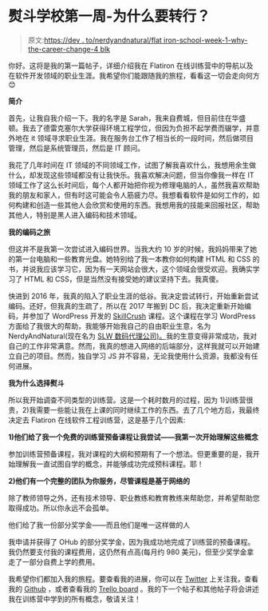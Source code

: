# 熨斗学校第一周-为什么要转行？

> 原文:[https://dev . to/nerdyandnatural/flat iron-school-week-1-why-the-career-change-4 blk](https://dev.to/nerdyandnatural/flatiron-school-week-1-why-the-career-change-4blk)

你好。这将是我的第一篇帖子，详细介绍我在 Flatiron 在线训练营中的导航以及在软件开发领域的职业生涯。我希望你们能跟随我的旅程，看看这一切会走向何方😊

**简介**

首先，让我自我介绍一下。我的名字是 Sarah，我来自费城，但目前住在华盛顿。我去了德雷克塞尔大学获得环境工程学位，但因为负担不起学费而辍学，并意外地在 it 领域寻求职业生涯。我在服务台工作了相当长的一段时间，然后做项目管理，然后是系统管理员，然后是 IT 顾问。

我花了几年时间在 IT 领域的不同领域工作，试图了解我喜欢什么，我想用余生做什么，却发现这些领域都没有让我快乐。我喜欢解决问题，但当你像我一样在 IT 领域工作了这么长时间后，每个人都开始把你视为修理电脑的人，虽然我喜欢帮助我的朋友和家人，但有时这可能会令人筋疲力尽。我想看看软件是如何工作的，如何构建和创造一些其他人会欣赏和使用的东西。我想用我的技能来回报社区，帮助其他人，特别是黑人进入编码和技术领域。

**我的编码之旅**

但这并不是我第一次尝试进入编码世界。当我大约 10 岁的时候，我妈妈带来了她的第一台电脑和一些教育光盘。她特别给了我一本教你如何构建 HTML 和 CSS 的书，并说我应该学习它，因为有一天网站会很大，这个领域会很受欢迎。我确实学习了 HTML 和 CSS，但是当然没有接受她的建议坚持下去。我真傻。

快进到 2016 年，我真的陷入了职业生涯的低谷。我决定尝试转行，开始重新尝试编码。还好，但我真的生疏了，所以在 2017 年搬到 DC 后，我决定重新开始编码，并参加了 WordPress 开发的 [SkillCrush](https://skillcrush.com) 课程。这个课程在学习 WordPress 方面给了我很大的帮助，我能够开始我自己的自由职业生意，名为 NerdyAndNatural(现在名为 [SLW 数码代理公司)。](https://slwdigitalagency.com)我的生意变得非常成功，我对自己的工作非常满意。然而，我真的想进入网络的后端部分，这样我就可以开始建立自己的项目。然而，独自学习 JS 并不容易，无论我使用什么资源，我都没有任何进展。

**我为什么选择熨斗**

所以我开始调查不同类型的训练营。这是一个耗时数月的过程，因为 1)训练营很贵，2)我需要一些能让我在上课的同时继续工作的东西。去了几个地方后，我最终决定去 Flatiron 在线软件工程训练营，这是基于几个因素:

**1)他们给了我一个免费的训练营预备课程让我尝试——我第一次开始理解这些概念**

参加训练营预备课程，我对课程的大纲和预期有了一个想法。但更重要的是，我开始理解我一直试图自学的概念，并能够成功完成预科课程。耶！

**2)他们有一个完整的团队为你服务，尽管课程是基于网络的**

除了教师领导之外，还有技术领导、职业教练和教育教练来帮助您，并希望帮助您取得成功。所以你永远不会孤单。

他们给了我一份部分奖学金——而且他们是唯一这样做的人

我申请并获得了 OHub 的部分奖学金，因为我成功地完成了训练营的预备课程。我仍然要支付我的课程费用，这仍然有点高(每月约 980 美元)，但至少奖学金拿走了一部分自费上学的费用。

我希望你们都加入我的旅程。要查看我的进展，你可以在 [Twitter](https://twitter.com/NerdyAndNatural) 上关注我，查看我的 [Github](https://github.com/NerdyAndNatural) ，或者查看我的 [Trello board](https://trello.com/b/qYkwbe7D/flatiron-course-lessons-projects-and-blog) 。我的下一个帖子和其他帖子将会讲述我在训练营中学到的所有概念，敬请关注！